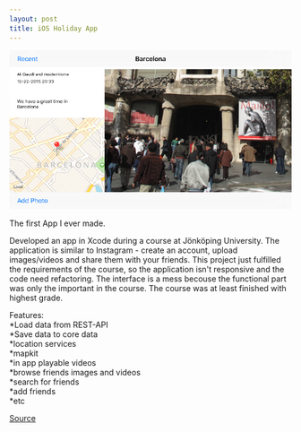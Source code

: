 ```yaml
---
layout: post
title: iOS Holiday App
---
```

![Geometric pattern with fading gradient](/img/iOSholidayApp.png)


The first App I ever made.

Developed an app in Xcode during a course at Jönköping University. The application is similar to Instagram - create an account, upload images/videos and share them with your friends. This project just fulfilled the requirements of the course, so the application isn't responsive and the code need refactoring. The interface is a mess becouse the functional part was only the important in the course. The course was at least finished with highest grade.

Features:<br>
*Load data from REST-API<br>
*Save data to core data<br>
*location services<br>
*mapkit<br>
*in app playable videos<br>
*browse friends images and videos<br>
*search for friends<br>
*add friends<br>
*etc

[Source](https://github.com/axelnyberg/iOSHolidayApp)
